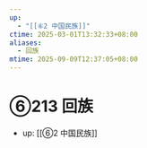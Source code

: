```yaml
---
up:
  - "[[⑥2 中国民族]]"
ctime: 2025-03-01T13:32:33+08:00
aliases:
  - 回族
mtime: 2025-09-09T12:37:05+08:00
---
```


# ⑥213 回族

- up: [[⑥2 中国民族]]
